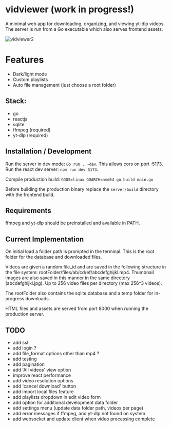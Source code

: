 # vidviewer (work in progress!)
 
A minimal web app for downloading, organizing, and viewing yt-dlp videos.  The server is run from a Go executable which also serves frontend assets. 

![vidviewer2](https://github.com/jonblk/vidviewer/assets/132053602/6e885be6-a820-4c28-a7b2-6fcbcf447bec)

# Features

- Dark/light mode
- Custom playlists
- Auto file management (just choose a root folder)

## Stack: 

- go     
- reactjs  
- sqlite 
- ffmpeg (required)
- yt-dlp (required)

## Installation / Development

Run the server in dev mode: `Go run . -dev`.  This allows cors on port :5173.  Run the react dev server: `npm run dev 5173`.

Compile production build: `GOOS=linux GOARCH=amd64 go build main.go`

Before building the production binary replace the `server/build` directory with the frontend build. 

## Requirements

ffmpeg and yt-dlp should be preinstalled and available in PATH. 

## Current Implementation

On initial load a folder path is prompted in the terminal. 
This is the root folder for the database and downloaded files. 

Videos are given a random file_id and are saved in the following structure in the file system: rootFolder/files/ab/cd/ef/abcdefghijkl.mp4. Thumbnail images are also saved in this manner in the same directory (abcdefghijkl.jpg).  Up to 256 video files per directory (max 256^3 videos). 

The rootFolder also contains the sqlite database and a temp folder for in-progress downloads.

HTML files and assets are served from port 8000 when running the production  server.  

## TODO

- add ssl
- add login ? 
- add file_format options other than mp4 ? 
- add testing
- add pagination
- add 'All videos' view option
- improve react performance 
- add video resolution options  
- add 'cancel download' button
- add import local files feature
- add playlists dropdown in edit video form
- add option for additional development data folder
- add settings menu (update data folder path, videos per page)
- add error messages if ffmpeg, and yt-dlp not found on system
- add websocket and update client when video processing complete
